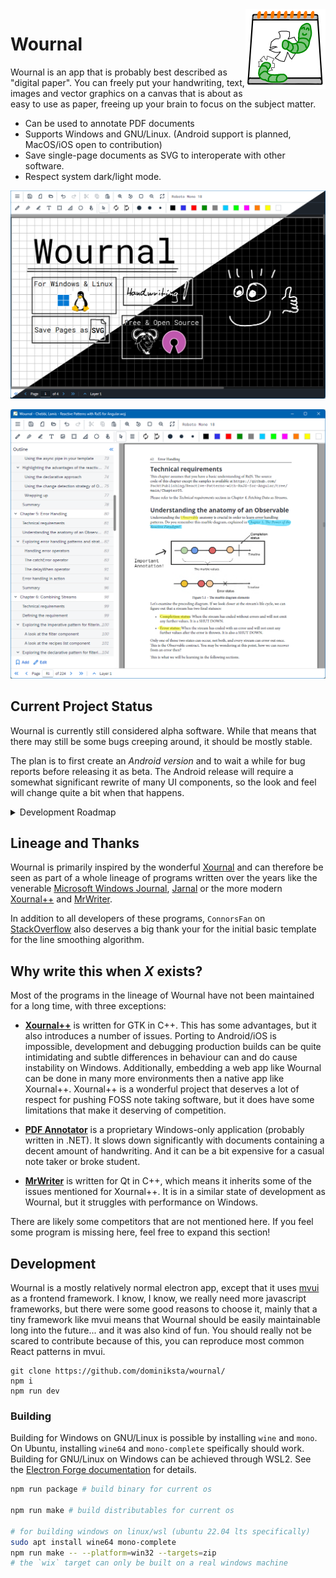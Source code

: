 <img src="src/renderer/res/icon/wournal/logo.png" height="128" align="right"/>

# Wournal

Wournal is an app that is probably best described as "digital paper". You can
freely put your handwriting, text, images and vector graphics on a canvas that
is about as easy to use as paper, freeing up your brain to focus on the subject
matter.

- Can be used to annotate PDF documents
- Supports Windows and GNU/Linux. (Android support is planned, MacOS/iOS open to
  contribution)
- Save single-page documents as SVG to interoperate with other software.
- Respect system dark/light mode.

![Screenshot](docs/assets/readme-screenshot.png)

![Screenshot PDF Annotation](docs/assets/readme-screenshot-pdf-annotation.png)

## Current Project Status

Wournal is currently still considered alpha software. While that means that
there may still be some bugs creeping around, it should be mostly stable.

The plan is to first create an *Android version* and to wait a while for bug
reports before releasing it as beta. The Android release will require a somewhat
significant rewrite of many UI components, so the look and feel will change
quite a bit when that happens.

<details>
  <summary>Development Roadmap</summary>
  
  **Known Issues**:
  
  - High DPI / Scaling is not Ideal
    - Zooming PDF Documents Looks a Bit Weird
    - Text Rendering on Default Zoom Level can be Slightly Blurry

  **Before Beta**:

  - [x] Store Config as File Instead of in LocalStorage
  - [ ] PDF Annotation with [pdf-js](https://mozilla.github.io/pdf.js/)
    - [x] Viewing & Annotating
    - [x] Highlight Text
    - [ ] Choose between attaching PDF to WOJ, Relative or Absolute File Path
  - [x] Exporting to PDF with [pdf-lib](https://pdf-lib.js.org/)
  - [x] Table of Contents
    - [x] Auto Import From PDF
  - [x] Tabs
  - [ ] Tablet (and Phone) Friendly UI
  - [ ] Android Version with Cordova or Capacitor
  - [x] Stack Trace & Bug Report Dialog
  - [x] Auto Saves
  - [x] Single Click to Select
  - [ ] Polish Icon (especially lower resolution versions)
  - [ ] Simple Website with some Documentation with GitHub Pages

  **Before 1.0**

  - [x] Default Document Zoom Level Config Option
  - [x] Drag&Drop From File Manager to Open
  - [x] Jumplist
  - [x] Customizable Pen Cursor Angle Change (Especially for Lefties)
  - [ ] Lasso Select
  - [ ] Set Default Paper Style
  - [ ] Vertical Space Tool
  - [ ] Rotate Selection
  - [x] Notify Update & Display Changelog

  **(Probably/Maybe) After 1.0**

  - [ ] Different Page Layouts
    - [ ] Single Page
    - [ ] Two Pages (Continuous)
  - [ ] Annotate Multiple PDFs in one Wournal Document
  - [ ] Import XOJ (from Xournal)
  - [ ] Import Annotations from a PDF (at least a bit)
  - [ ] Apply New Page Style to All Pages
  - [ ] Laser Pointer
  - [ ] Custom "Sticker" or "Element" Collections (like Google Material Icons or
        Cisco Networking Diagram Thingies)
  - [ ] Page Thumbnails in Left Panel
  - [ ] Put Text Marker Strokes on a Separate Layer to Always Have Text In Front
    - Xournal does not do this, Xournal++ and PDF Annotator do
  - [ ] A Textfield with Syntax Highlighting for Various Programming Langs

</details>

## Lineage and Thanks

Wournal is primarily inspired by the wonderful [Xournal][XOJ] and can therefore
be seen as part of a whole lineage of programs written over the years like the
venerable [Microsoft Windows Journal][JNT], [Jarnal][JAJ] or the more modern
[Xournal++][XOPP] and [MrWriter][MOJ].

In addition to all developers of these programs, `ConnorsFan` on
[StackOverflow][ACK1] also deserves a big thank your for the initial basic
template for the line smoothing algorithm.

[XOJ]: http://xournal.sourceforge.net/
[XOPP]: https://xournalpp.github.io/
[JNT]: https://en.wikipedia.org/wiki/Windows_Journal
[JAJ]: http://www.dklevine.com/general/software/tc1000/jarnal.htm
[MOJ]: https://unruhschuh.github.io/MrWriter/

[ACK1]: https://stackoverflow.com/a/40700068

## Why write this when *X* exists?

Most of the programs in the lineage of Wournal have not been maintained for a
long time, with three exceptions:

- **[Xournal++](https://xournalpp.github.io/)** is written for GTK in C++. This
  has some advantages, but it also introduces a number of issues. Porting to
  Android/iOS is impossible, development and debugging production builds can be
  quite intimidating and subtle differences in behaviour can and do cause
  instability on Windows. Additionally, embedding a web app like Wournal can be
  done in many more environments then a native app like Xournal++. Xournal++ is
  a wonderful project that deserves a lot of respect for pushing FOSS note
  taking software, but it does have some limitations that make it deserving of
  competition.

- **[PDF Annotator](https://www.pdfannotator.com/)** is a proprietary
  Windows-only application (probably written in .NET). It slows down
  significantly with documents containing a decent amount of handwriting. And it
  can be a bit expensive for a casual note taker or broke student.

- **[MrWriter](https://unruhschuh.github.io/MrWriter/)** is written for Qt in
  C++, which means it inherits some of the issues mentioned for Xournal++. It is
  in a similar state of development as Wournal, but it struggles with
  performance on Windows.

There are likely some competitors that are not mentioned here. If you feel some
program is missing here, feel free to expand this section!

## Development

Wournal is a mostly relatively normal electron app, except that it uses
[mvui](https://github.com/dominiksta/mvui) as a frontend framework. I know, I
know, we really need more javascript frameworks, but there were some good
reasons to choose it, mainly that a tiny framework like mvui means that Wournal
should be easily maintainable long into the future... and it was also kind of
fun. You should really not be scared to contribute because of this, you can
reproduce most common React patterns in mvui.

```{bash}
git clone https://github.com/dominiksta/wournal/
npm i
npm run dev
```

### Building

Building for Windows on GNU/Linux is possible by installing `wine` and
`mono`. On Ubuntu, installing `wine64` and `mono-complete` speifically should
work. Building for GNU/Linux on Windows can be achieved through WSL2. See the
[Electron Forge documentation][EFD] for details.

[EFD]: https://www.electronforge.io/core-concepts/build-lifecycle

```bash
npm run package # build binary for current os

npm run make # build distributables for current os

# for building windows on linux/wsl (ubuntu 22.04 lts specifically)
sudo apt install wine64 mono-complete
npm run make -- --platform=win32 --targets=zip
# the `wix` target can only be built on a real windows machine
```
